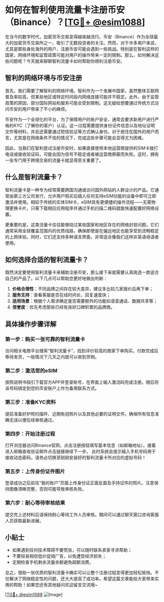 # 如何在智利使用流量卡注册币安（Binance）？[[TG💪+ @esim1088](https://t.me/s/esim1088)]

在当今的数字时代，加密货币交易变得越来越流行。币安（Binance）作为全球最大的加密货币交易所之一，吸引了无数投资者的关注。然而，对于许多用户来说，尤其是那些身处海外的用户，注册币安可能会遇到一些挑战。特别是在智利这样的国家，网络环境和监管政策可能对用户的操作带来一定的限制。那么，如何解决这些问题呢？今天就来聊聊智利流量卡如何帮助你顺利注册币安。

## 智利的网络环境与币安注册

首先，我们需要了解智利的网络环境。智利作为一个发展中国家，虽然整体互联网普及率较高，但某些地区或特定时间段内网络连接可能并不稳定。此外，由于监管政策的原因，部分国际网站和服务可能会受到限制。这无疑给想要通过传统方式访问币安的用户带来了不小的麻烦。

币安作为一个全球化的平台，为了保障用户的账户安全，通常会要求新用户进行严格的KYC（了解你的客户）认证。这一过程需要提供身份证件信息以及地址证明文件等材料，并且还需要通过短信验证等方式确认身份。对于居住在国外的用户而言，尤其是在网络条件不佳的情况下，完成这些步骤可能会显得尤为困难。

因此，当我们在智利尝试注册币安时，如果直接使用本地运营商提供的SIM卡拨打电话或接收验证码，可能会因为信号不稳定或者被运营商屏蔽而失败。这时，拥有一张专门用于跨境交易的流量卡就显得至关重要了。

## 什么是智利流量卡？

智利流量卡是一种专为经常需要跨国沟通或访问国外网站的人群设计的产品。它通常由第三方公司发行，允许用户购买后插入任何支持eSIM功能的设备中即可立即激活并使用。相较于传统的实体SIM卡，eSIM具有更便捷的操作流程——无需物理更换卡片，只需下载相应应用程序并通过手机扫描二维码就能快速配置好网络设置。

更重要的是，这类流量卡往往能够绕过某些国家和地区存在的网络封锁问题。它们通常采用全球覆盖范围内的优质线路，确保即使是在偏远地区也能享受到流畅稳定的上网体验。同时，它们还支持多种语言界面，非常适合像我们这样非英语母语者使用。

## 如何选择合适的智利流量卡？

既然决定要使用智利流量卡来辅助注册币安，那么接下来就需要认真挑选一款适合自己的产品了。以下几点可以帮助您更好地做出判断：

1. **价格合理性**：不同品牌之间存在较大差异，建议多比较几家报价后再下单；
2. **服务支持**：查看客服是否在线时间长、回复速度快；
3. **适用场景**：根据个人需求确定是否需要额外的功能如语音通话、数据共享等；
4. **信誉度**：优先考虑那些已经有良好口碑积累的品牌商。

## 具体操作步骤详解

### 第一步：购买一张可靠的智利流量卡
访问相关电商平台搜索“智利流量卡”，找到评价较高的商家下单购买。付款完成后等待发货，一般情况下几天之内就可以收到货物。

### 第二步：激活您的eSIM
按照说明书指引下载官方APP并登录账号，在界面上输入激活码完成注册。随后将该号码绑定到您的币安账户上作为备用联系方式。

### 第三步：准备KYC资料
提前准备好护照扫描件、近期免冠照片以及其他必要的证明文件。确保所有信息准确无误以便后续审核通过。

### 第四步：开始注册过程
打开浏览器访问Binance官网，点击注册按钮填写基本信息（如邮箱地址）。接着进入邮箱查收验证邮件点击链接继续下一步。
此时系统会提示输入手机号码用于接收动态密码，请务必切换至刚刚安装好的智利流量卡所对应的虚拟号码！

### 第五步：上传身份证件图片
登录成功之后前往“我的账户”页面上传身份证正面反面及手持证件的照片。注意保持图像清晰完整，否则可能导致审核失败。

### 第六步：耐心等待审核结果
提交完上述材料后请保持耐心等待工作人员审核。期间可以通过聊天窗口咨询客服人员获取最新进展。

## 小贴士
- 如果遇到任何技术障碍不要慌张，可以随时联系卖家寻求帮助；
- 不要轻易相信低价促销广告，以免遭受经济损失；
- 定期检查手机剩余流量余额避免超额消费。

总之，借助一张优质的智利流量卡确实可以让整个注册过程变得更加轻松愉快。不仅解决了网络稳定性的问题，还大大提高了成功率。希望这篇文章能给大家带来实用的帮助！如果您还有其他疑问欢迎留言交流哦~

[[TG💪+ @esim1088](https://t.me/s/esim1088) ![Image](https://i.postimg.cc/4NQfJmqS/Snipaste-2025-05-13-00-14-12.png)]